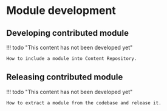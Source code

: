 # Module development

## Developing contributed module

!!! todo "This content has not been developed yet"
    
    How to include a module into Content Repository.


## Releasing contributed module

!!! todo "This content has not been developed yet"
        
    How to extract a module from the codebase and release it. 

